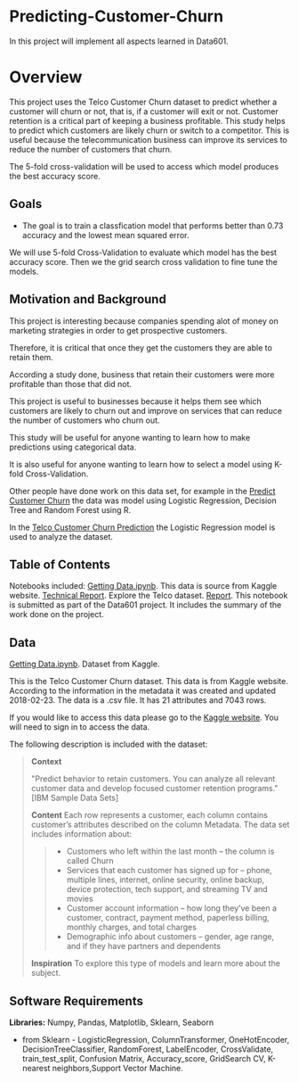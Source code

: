 # Predicting-Customer-Churn

In this project will implement all aspects learned in Data601.

# Overview

This project uses the Telco Customer Churn dataset to predict whether a customer will churn or not, that is, if a customer will exit or not. 
Customer retention is a critical part of keeping a business profitable. 
This study helps to predict which customers are likely churn or switch to a competitor. 
This is useful because the telecommunication business can improve its services to reduce the number of customers that churn.

The 5-fold cross-validation will be used to access which model produces the best accuracy score.  

## Goals
- The goal is to train a classfication model that performs better than 0.73 accuracy and the lowest mean squared error. 

We will use 5-fold Cross-Validation to evaluate which model has the best accuracy score. 
Then we the grid search cross validation to fine tune the models. 


## Motivation and Background
This project is interesting because companies spending alot of money on marketing strategies in order to get prospective customers. 

Therefore, it is critical that once they get the customers they are able to retain them. 

According a study done, business that retain their customers were more profitable than those that did not.

This project is useful to businesses because it helps them see which customers are likely to churn out and improve on services that can reduce the number of customers who churn out.

This study will be useful for anyone wanting to learn how to make predictions using categorical data.

It is also useful for anyone wanting to learn how to select a model using K-fold Cross-Validation.


Other people have done work on this data set, for example in the [Predict Customer Churn](https://datascienceplus.com/predict-customer-churn-logistic-regression-decision-tree-and-random-forest/) the data was model using Logistic Regression, Decision Tree and Random Forest using R.  

In the [Telco Customer Churn Prediction](https://towardsdatascience.com/telco-customer-churn-prediction-72f5cbfb8964) the Logistic Regression model is used to analyze the dataset. 


## Table of Contents
Notebooks included:
[Getting Data.ipynb](). This data is source from Kaggle website. 
[Technical Report](). Explore the Telco dataset.
[Report](). This notebook is submitted as part of the Data601 project. 
It includes the summary of the work done on the project. 

## Data
[Getting Data.ipynb](). Dataset from Kaggle.

This is the Telco Customer Churn dataset. This data is from Kaggle website. 
According to the information in the metadata it was created and updated 2018-02-23.
The data is a .csv file. It has 21 attributes and 7043 rows. 

If you would like to access this data please go to the [Kaggle website](https://www.kaggle.com/blastchar/telco-customer-churn).
You will need to sign in to access the data.

The following description is included with the dataset:
>
>**Context**
>
> "Predict behavior to retain customers. You can analyze all relevant customer data and develop focused customer retention programs." [IBM Sample Data Sets]
>
>**Content**
>Each row represents a customer, each column contains customer’s attributes described on the column Metadata.
> The data set includes information about:
>> - Customers who left within the last month – the column is called Churn
>> - Services that each customer has signed up for – phone, multiple lines, internet, online security, online backup, device protection, tech support, and streaming TV and movies
>> - Customer account information – how long they’ve been a customer, contract, payment method, paperless billing, monthly charges, and total charges
>> - Demographic info about customers – gender, age range, and if they have partners and dependents
>
>**Inspiration**
>To explore this type of models and learn more about the subject. 

## Software Requirements

  **Libraries:** Numpy, Pandas, Matplotlib, Sklearn, Seaborn
 
- from  Sklearn - LogisticRegression, ColumnTransformer, OneHotEncoder, DecisionTreeClassifier, RandomForest, LabelEncoder, 
CrossValidate, train_test_split, Confusion Matrix, Accuracy_score, GridSearch CV, K-nearest neighbors,Support Vector Machine.

